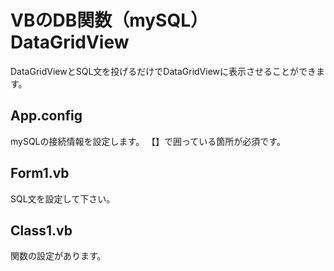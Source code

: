 # VBのDB関数（mySQL）DataGridView
DataGridViewとSQL文を投げるだけでDataGridViewに表示させることができます。

## App.config
mySQLの接続情報を設定します。
【】で囲っている箇所が必須です。

## Form1.vb
SQL文を設定して下さい。

## Class1.vb
関数の設定があります。